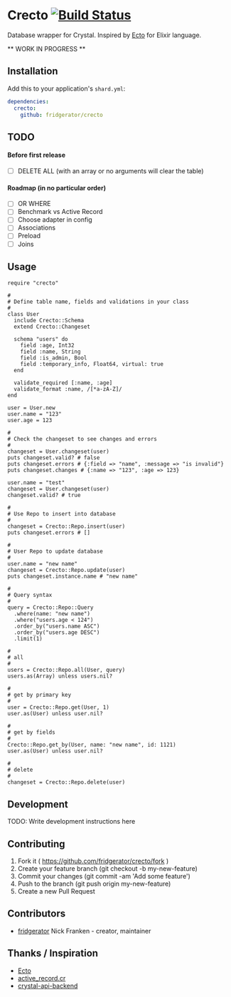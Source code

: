 # Crecto [![Build Status](https://travis-ci.org/fridgerator/crecto.svg?branch=master)](https://travis-ci.org/fridgerator/crecto)

Database wrapper for Crystal.  Inspired by [Ecto](https://github.com/elixir-ecto/ecto) for Elixir language.

** WORK IN PROGRESS **

## Installation

Add this to your application's `shard.yml`:

```yaml
dependencies:
  crecto:
    github: fridgerator/crecto
```

## TODO

#### Before first release

- [ ] DELETE ALL (with an array or no arguments will clear the table)

#### Roadmap (in no particular order)

- [ ] OR WHERE
- [ ] Benchmark vs Active Record
- [ ] Choose adapter in config
- [ ] Associations
- [ ] Preload
- [ ] Joins

## Usage

```crystal
require "crecto"

#
# Define table name, fields and validations in your class
#
class User
  include Crecto::Schema
  extend Crecto::Changeset

  schema "users" do
    field :age, Int32
    field :name, String
    field :is_admin, Bool
    field :temporary_info, Float64, virtual: true
  end

  validate_required [:name, :age]
  validate_format :name, /[*a-zA-Z]/
end

user = User.new
user.name = "123"
user.age = 123

#
# Check the changeset to see changes and errors
#
changeset = User.changeset(user)
puts changeset.valid? # false
puts changeset.errors # {:field => "name", :message => "is invalid"}
puts changeset.changes # {:name => "123", :age => 123}

user.name = "test"
changeset = User.changeset(user)
changeset.valid? # true

#
# Use Repo to insert into database
#
changeset = Crecto::Repo.insert(user)
puts changeset.errors # []

#
# User Repo to update database
#
user.name = "new name"
changeset = Crecto::Repo.update(user)
puts changeset.instance.name # "new name"

#
# Query syntax
#
query = Crecto::Repo::Query
  .where(name: "new name")
  .where("users.age < 124")
  .order_by("users.name ASC")
  .order_by("users.age DESC")
  .limit(1)

#
# all
#
users = Crecto::Repo.all(User, query)
users.as(Array) unless users.nil?

#
# get by primary key
#
user = Crecto::Repo.get(User, 1)
user.as(User) unless user.nil?

#
# get by fields
#
Crecto::Repo.get_by(User, name: "new name", id: 1121)
user.as(User) unless user.nil?

#
# delete
#
changeset = Crecto::Repo.delete(user)
```

## Development

TODO: Write development instructions here

## Contributing

1. Fork it ( https://github.com/fridgerator/crecto/fork )
2. Create your feature branch (git checkout -b my-new-feature)
3. Commit your changes (git commit -am 'Add some feature')
4. Push to the branch (git push origin my-new-feature)
5. Create a new Pull Request

## Contributors

- [fridgerator](https://github.com/fridgerator) Nick Franken - creator, maintainer

## Thanks / Inspiration

* [Ecto](https://github.com/elixir-ecto/ecto)
* [active_record.cr](https://github.com/waterlink/active_record.cr)
* [crystal-api-backend](https://github.com/dantebronto/crystal-api-backend)
